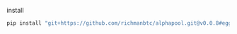 install

```bash
pip install "git+https://github.com/richmanbtc/alphapool.git@v0.0.8#egg=alphapool"
```
